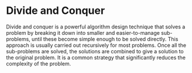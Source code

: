 # Divide and Conquer

Divide and conquer is a powerful algorithm design technique that solves a problem by breaking it down into smaller and easier-to-manage sub-problems, until these become simple enough to be solved directly. This approach is usually carried out recursively for most problems. Once all the sub-problems are solved, the solutions are combined to give a solution to the original problem. It is a common strategy that significantly reduces the complexity of the problem.